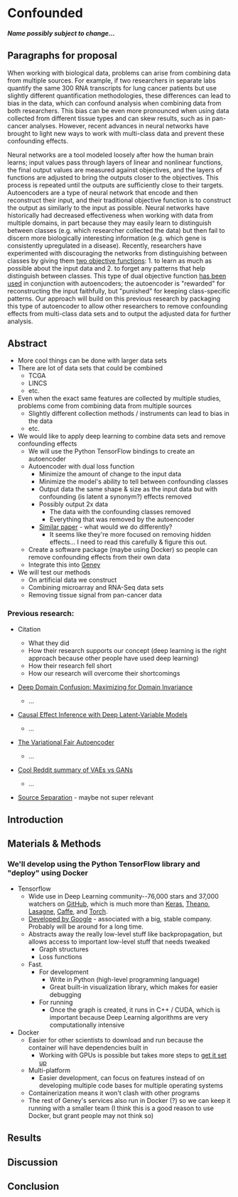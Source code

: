 # Confounded

##### Name possibly subject to change...

## Paragraphs for proposal

When working with biological data, problems can arise from combining data from multiple sources. For example, if two researchers in separate labs quantify the same 300 RNA transcripts for lung cancer patients but use slightly different quantification methodologies, these differences can lead to bias in the data, which can confound analysis when combining data from both researchers.  This bias can be even more pronounced when using data collected from different tissue types and can skew results, such as in pan-cancer analyses.  However, recent advances in neural networks have brought to light new ways to work with multi-class data and prevent these confounding effects.

Neural networks are a tool modeled loosely after how the human brain learns; input values pass through layers of linear and nonlinear functions, the final output values are measured against objectives, and the layers of functions are adjusted to bring the outputs closer to the objectives.  This process is repeated until the outputs are sufficiently close to their targets.  Autoencoders are a type of neural network that encode and then reconstruct their input, and their traditional objective function is to construct the output as similarly to the input as possible.  Neural networks have historically had decreased effectiveness when working with data from multiple domains, in part because they may easily learn to distinguish between classes (e.g. which researcher collected the data) but then fail to discern more biologically interesting information (e.g. which gene is consistently upregulated in a disease).  Recently, researchers have experimented with discouraging the networks from distinguishing between classes by giving them [two objective functions](https://arxiv.org/pdf/1412.3474v1.pdf):  1. to learn as much as possible about the input data and 2. to forget any patterns that help distinguish between classes.  This type of dual objective function [has been used](https://arxiv.org/pdf/1511.00830.pdf) in conjunction with autoencoders; the autoencoder is "rewarded" for reconstructing the input faithfully, but "punished" for keeping class-specific patterns.  Our approach will build on this previous research by packaging this type of autoencoder to allow other researchers to remove confounding effects from multi-class data sets and to output the adjusted data for further analysis.

## Abstract

- More cool things can be done with larger data sets
- There are lot of data sets that could be combined
    - TCGA
    - LINCS
    - etc.
- Even when the exact same features are collected by multiple studies, problems come from combining data from multiple sources
    - Slightly different collection methods / instruments can lead to bias in the data
    - etc.
- We would like to apply deep learning to combine data sets and remove confounding effects
    - We will use the Python TensorFlow bindings to create an autoencoder
    - Autoencoder with dual loss function
        - Minimize the amount of change to the input data
        - Minimize the model's ability to tell between confounding classes
        - Output data the same shape & size as the input data but with confounding (is latent a synonym?) effects removed
        - Possibly output 2x data
            - The data with the confounding classes removed
            - Everything that was removed by the autoencoder
        - [Similar paper](https://arxiv.org/pdf/1705.08821.pdf) - what would we do differently?
            - It seems like they're more focused on removing hidden effects... I need to read this carefully & figure this out.
    - Create a software package (maybe using Docker) so people can remove confounding effects from their own data
    - Integrate this into [Geney](https://github.com/srp33/Geney)
- We will test our methods
    - On artificial data we construct
    - Combining microarray and RNA-Seq data sets
    - Removing tissue signal from pan-cancer data


### Previous research:

- Citation
    - What they did
    - How their research supports our concept (deep learning is the right approach because other people have used deep learning)
    - How their research fell short 
    - How our research will overcome their shortcomings

- [Deep Domain Confusion: Maximizing for Domain Invariance](https://arxiv.org/abs/1412.3474v1)
    - ...
- [Causal Effect Inference with Deep Latent-Variable Models](https://arxiv.org/pdf/1705.08821.pdf)
    - ...
- [The Variational Fair Autoencoder](https://arxiv.org/pdf/1511.00830.pdf)
    - ...
- [Cool Reddit summary of VAEs vs GANs](https://www.reddit.com/r/MachineLearning/comments/4r3pjy/variational_autoencoders_vae_vs_generative/)
    - ...
- [Source Separation](https://en.wikipedia.org/wiki/Blind_signal_separation) - maybe not super relevant


## Introduction

## Materials & Methods

### We'll develop using the Python TensorFlow library and "deploy" using Docker

- Tensorflow
    - Wide use in Deep Learning community--76,000 stars and 37,000 watchers on [GitHub](https://github.com/tensorflow/tensorflow), which is much more than [Keras](https://github.com/fchollet/keras), [Theano](https://github.com/Theano/Theano), [Lasagne](https://github.com/Lasagne/Lasagne), [Caffe](https://github.com/BVLC/caffe), and [Torch](https://github.com/torch/torch7).
    - [Developed by Google](https://www.tensorflow.org/) - associated with a big, stable company.  Probably will be around for a long time.
    - Abstracts away the really low-level stuff like backpropagation, but allows access to important low-level stuff that needs tweaked
        - Graph structures
        - Loss functions
    - Fast.
        - For development
            - Write in Python (high-level programming language)
            - Great built-in visualization library, which makes for easier debugging
        - For running
            - Once the graph is created, it runs in C++ / CUDA, which is important because Deep Learning algorithms are very computationally intensive
- Docker
    - Easier for other scientists to download and run because the container will have dependencies built in
        - Working with GPUs is possible but takes more steps to [get it set up](https://medium.com/@gooshan/for-those-who-had-trouble-in-past-months-of-getting-google-s-tensorflow-to-work-inside-a-docker-9ec7a4df945b)
    - Multi-platform
        - Easier development, can focus on features instead of on developing multiple code bases for multiple operating systems
    - Containerization means it won't clash with other programs 
    - The rest of Geney's services also run in Docker (?) so we can keep it running with a smaller team (I think this is a good reason to use Docker, but grant people may not think so)

## Results

## Discussion

## Conclusion